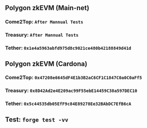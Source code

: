## Polygon zkEVM (Main-net)
### Come2Top: ``After Mannual Tests``
### Treasury: ``After Mannual Tests``
### Tether:  ``0x1e4a5963abfd975d8c9021ce480b42188849d41d``

## Polygon zkEVM (Cardona)
### Come2Top: ``0x47208e6645dF4E1b3B2aC6CF1C1847C0a0C0aFf5``
### Treasury: ``0x8D42Ad2e4E209ac99F55ebE14459C38a597DEC10``
### Tether: ``0x5c44535db05EfF9c84E89278Ee32BAbDC7EfB6cA``


## Test: ``forge test -vv``